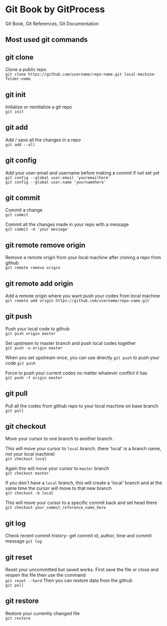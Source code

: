 # Git Book by GitProcess
Git Book, Git References, Git Documentation

## Most used git commands

## git clone 
Clone a public repo <br/>
`git clone https://github.com/username/repo-name.git local-machine-folder-name`

## git init
Initialize or reinitialize a git repo <br/>
`git init`

## git add
Add / save all the changes in a repo <br/>
`git add --all`

## git config
Add your user-email and username before making a commit if not set yet <br/>
`git config --global user.email 'youremailhere'` <br/>
`git config --global user.name 'yournamehere'` <br/>

## git commit
Commit a change <br/>
`git commit` <br/>

Commit all the changes made in your repo with a message <br/>
`git commit -m 'your message'`

## git remote remove origin
Remove a remote origin from your local machine after cloning a repo from github <br/>
`git remote remove origin`

## git remote add origin 
Add a remote origin where you want push your codes from local machine <br/>
`git remote add origin https://github.com/username/repo-name.git`

## git push
Push your local code to github <br/>
`git push origin master`

Set upstream to master branch and push local codes together <br/>
`git push -u origin master`

When you set upstream once, you can use directly `git push` to push your code
`git push`

Force to push your current codes no matter whatever conflict it has <br/>
`git push -f origin master`


## git pull
Pull all the codes from github repo to your local machine on base branch <br/>
`git pull`

## git checkout
Move your cursor to one branch to another branch. <br/>

This will move your cursor to `local` branch. (here 'local' is a branch name, not your local machine) <br/>
`git checkout local` <br/>

Again this will move your cursor to `master` branch <br/>
`git checkout master`

If you don't have a `local` branch, this will create a 'local' branch and at the same time the cursor will move to that new branch <br/>
`git checkout -b local`

This will move your cursor to a specific commit back and set head there <br/>
`git checkout your_commit_reference_name_here`

## git log
Check recent commit history- get commit id, author, time and commit message
`git log`

## git reset
Reset your uncommitted but saved works. First save the file or close and reopen the file then use the command <br/>
`git reset --hard`
Then you can restore data from the github <br/>
`git pull`

## git restore
Restore your currently changed file <br/>
`git restore`

